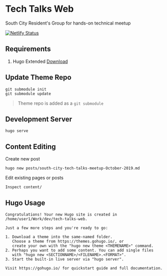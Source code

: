 # Tech Talks Web
South City Resident's Group for hands-on technical meetup

[![Netlify Status](https://api.netlify.com/api/v1/badges/8c17908c-238c-4924-a825-d300a48661cd/deploy-status)](https://app.netlify.com/sites/tech-talks-sc/deploys)

## Requirements

1. Hugo Extended [Download](https://github.com/gohugoio/hugo/releases)

## Update Theme Repo

```
git submodule init
git submodule update
```

> Theme repo is added as a `git submodule`

## Development Server

```
hugo serve
```

## Content Editing

Create new post

```
hugo new posts/south-city-tech-talks-meetup-October-2019.md
```

Edit existing pages or posts

```
Inspect content/
```

## Hugo Usage

```
Congratulations! Your new Hugo site is created in /home/user1/Work/dev/tech-talks-web.

Just a few more steps and you're ready to go:

1. Download a theme into the same-named folder.
   Choose a theme from https://themes.gohugo.io/, or
   create your own with the "hugo new theme <THEMENAME>" command.
2. Perhaps you want to add some content. You can add single files
   with "hugo new <SECTIONNAME>/<FILENAME>.<FORMAT>".
3. Start the built-in live server via "hugo server".

Visit https://gohugo.io/ for quickstart guide and full documentation.
```
